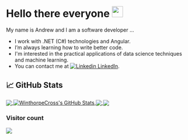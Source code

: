
# Hello there everyone <img src="https://birderstorage.blob.core.windows.net/domain/wave.gif" width="30px" height="30px" />

My name is Andrew and I am a software developer ...

- I work with .NET (C#) technologies and Angular.
- I’m always learning how to write better code.
- I'm interested in the practical applications of data science techniques and machine learning.
- You can contact me at  [![Linkedin](https://i.stack.imgur.com/gVE0j.png) LinkedIn][2].


[2]: https://www.linkedin.com/in/andrewstuartcross/


<!---

- 👀 I’m interested in ...
- 🌱 I’m currently learning ...
- 💞️ I’m looking to collaborate on ...
- 📫 You can reach me at  [![Linkedin](https://i.stack.imgur.com/gVE0j.png) LinkedIn][2]

WinthorpeCross/WinthorpeCross is a ✨ special ✨ repository because its `README.md` (this file) appears on your GitHub profile.
You can click the Preview link to take a look at your changes.

Shiels.io
![](https://img.shields.io/badge/<WORD_ON_LEFT>-<WORD_ON_RIGHT>-informational?style=flat&logo=<LOGO_NAME>&logoColor=white&color=2bbc8a)

--->


## &#x1f4c8; GitHub Stats

<a href="https://github.com/WinthorpeCross/WinthorpeCross">
  <img align="center" src="https://github-readme-stats.vercel.app/api/top-langs/?username=WinthorpeCross&title_color=ffffff&text_color=c9cacc&icon_color=2bbc8a&bg_color=1d1f21&langs_count=3" />
</a>
<a href="https://github.com/WinthorpeCross/WinthorpeCross">
  <img align="center" src="https://github-readme-stats.vercel.app/api?username=WinthorpeCross&show_icons=true&line_height=27&count_private=true&title_color=ffffff&text_color=c9cacc&icon_color=2bbc8a&bg_color=1d1f21" alt="WinthorpeCross's GitHub Stats" />
</a>

<a href="https://github.com/WinthorpeCross/Birder">
  <img align="center" src="https://github-readme-stats.vercel.app/api/pin/?username=WinthorpeCross&repo=Birder&title_color=ffffff&text_color=c9cacc&icon_color=2bbc8a&bg_color=1d1f21" />
</a>

<a href="https://github.com/WinthorpeCross/birder-client">
  <img align="center" src="https://github-readme-stats.vercel.app/api/pin/?username=WinthorpeCross&repo=birder-client&title_color=ffffff&text_color=c9cacc&icon_color=2bbc8a&bg_color=1d1f21" />
</a> 

### Visitor count

<img src="https://profile-counter.glitch.me/WinthorpeCross/count.svg" />
